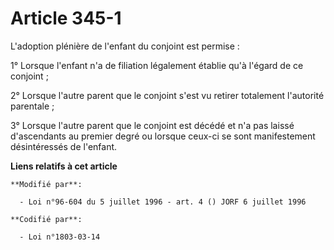 # Article 345-1

L'adoption plénière de l'enfant du conjoint est permise :

1° Lorsque l'enfant n'a de filiation légalement établie qu'à l'égard de ce conjoint ;

2° Lorsque l'autre parent que le conjoint s'est vu retirer totalement l'autorité parentale ;

3° Lorsque l'autre parent que le conjoint est décédé et n'a pas laissé d'ascendants au premier degré ou lorsque ceux-ci se
sont manifestement désintéressés de l'enfant.

**Liens relatifs à cet article**

	**Modifié par**:

	  - Loi n°96-604 du 5 juillet 1996 - art. 4 () JORF 6 juillet 1996

	**Codifié par**:

	  - Loi n°1803-03-14
